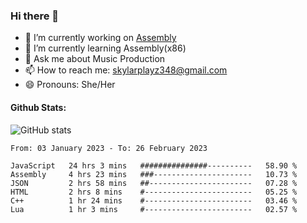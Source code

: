 ### Hi there 👋

- 🔭 I’m currently working on [Assembly](https://github.com/SkylarPlayz348/Assembly-Coding)
- 🌱 I’m currently learning Assembly(x86)
- 💬 Ask me about Music Production
- 📫 How to reach me: skylarplayz348@gmail.com
- 😄 Pronouns: She/Her

#### Github Stats:
![GitHub stats](https://github-readme-stats.vercel.app/api?username=skylarplayz348&count_private=true&show_icons=true&theme=omni)

<!--START_SECTION:waka-->

```text
From: 03 January 2023 - To: 26 February 2023

JavaScript   24 hrs 3 mins   ###############----------   58.90 %
Assembly     4 hrs 23 mins   ###----------------------   10.73 %
JSON         2 hrs 58 mins   ##-----------------------   07.28 %
HTML         2 hrs 8 mins    #------------------------   05.25 %
C++          1 hr 24 mins    #------------------------   03.46 %
Lua          1 hr 3 mins     #------------------------   02.57 %
```

<!--END_SECTION:waka-->
